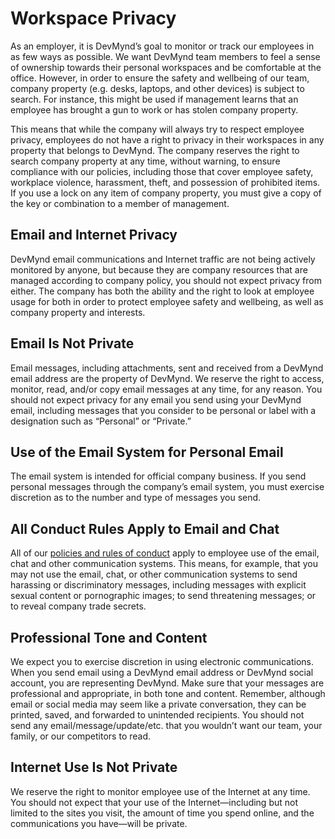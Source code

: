 # Workspace Privacy

As an employer, it is DevMynd’s goal to monitor or track our employees in as few ways as possible. We want DevMynd team members to feel a sense of ownership towards their personal workspaces and be comfortable at the office. However, in order to ensure the safety and wellbeing of our team, company property (e.g. desks, laptops, and other devices) is subject to search. For instance, this might be used if management learns that an employee has brought a gun to work or has stolen company property.

This means that while the company will always try to respect employee privacy, employees do not have a right to privacy in their workspaces in any property that belongs to DevMynd. The company reserves the right to search company property at any time, without warning, to ensure compliance with our policies, including those that cover employee safety, workplace violence, harassment, theft, and possession of prohibited items. If you use a lock on any item of company property, you must give a copy of the key or combination to a member of management.

## Email and Internet Privacy

DevMynd email communications and Internet traffic are not being actively monitored by anyone, but because they are company resources that are managed according to company policy, you should not expect privacy from either. The company has both the ability and the right to look at employee usage for both in order to protect employee safety and wellbeing, as well as company property and interests.

## Email Is Not Private

Email messages, including attachments, sent and received from a DevMynd email address are the property of DevMynd. We reserve the right to access, monitor, read, and/or copy email messages at any time, for any reason. You should not expect privacy for any email you send using your DevMynd email, including messages that you consider to be personal or label with a designation such as “Personal” or “Private.”

## Use of the Email System for Personal Email

The email system is intended for official company business. If you send personal messages through the company’s email system, you must exercise discretion as to the number and type of messages you send.

## All Conduct Rules Apply to Email and Chat

All of our [policies and rules of conduct](https://github.com/devmynd/handbook/blob/master/Employment%20Policies/Code%20of%20Conduct.md) apply to employee use of the email, chat and other communication systems. This means, for example, that you may not use the email, chat, or other communication systems to send harassing or discriminatory messages, including messages with explicit sexual content or pornographic images; to send threatening messages; or to reveal company trade secrets.

## Professional Tone and Content

We expect you to exercise discretion in using electronic communications. When you send email using a DevMynd email address or DevMynd social account, you are representing DevMynd. Make sure that your messages are professional and appropriate, in both tone and content. Remember, although email or social media may seem like a private conversation, they can be printed, saved, and forwarded to unintended recipients. You should not send any email/message/update/etc. that you wouldn’t want our team, your family, or our competitors to read.

## Internet Use Is Not Private

We reserve the right to monitor employee use of the Internet at any time. You should not expect that your use of the Internet—including but not limited to the sites you visit, the amount of time you spend online, and the communications you have—will be private.
